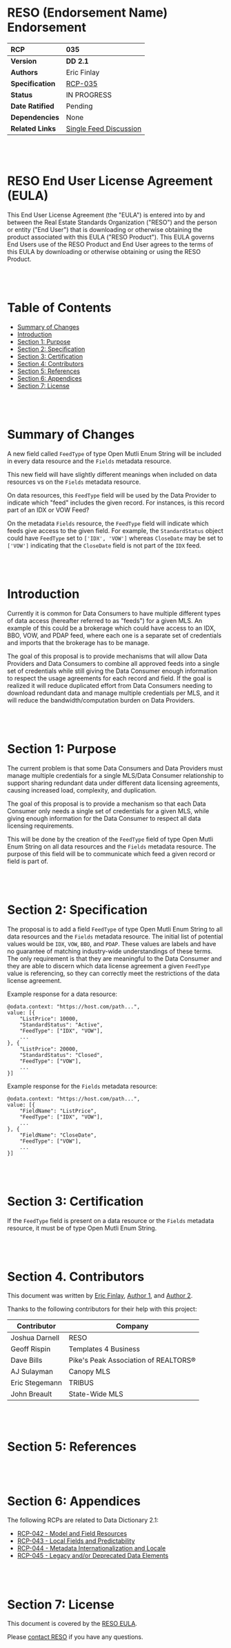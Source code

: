 # RESO (Endorsement Name) Endorsement

| **RCP** | 035 |
| :--- | :--- |
| **Version** | **DD 2.1** |
| **Authors** | Eric Finlay |
| **Specification** | [RCP-035](https://github.com/RESOStandards/transport/issues/96) |
| **Status** | IN PROGRESS |
| **Date Ratified** | Pending |
| **Dependencies** | None |
| **Related Links** | [Single Feed Discussion](https://github.com/RESOStandards/transport/discussions/71)|


<br /><br />

# RESO End User License Agreement (EULA)

This End User License Agreement (the "EULA") is entered into by and between the Real Estate Standards Organization ("RESO") and the person or entity ("End User") that is downloading or otherwise obtaining the product associated with this EULA ("RESO Product"). This EULA governs End Users use of the RESO Product and End User agrees to the terms of this EULA by downloading or otherwise obtaining or using the RESO Product.

<br /><br />

# Table of Contents
- [Summary of Changes](#summary-of-changes)
- [Introduction](#introduction)
- [Section 1: Purpose](#section-1-purpose)
- [Section 2: Specification](#section-2-specification)
- [Section 3: Certification](#section-3-certification)
- [Section 4: Contributors](#section-4-contributors)
- [Section 5: References](#section-5-references)
- [Section 6: Appendices](#section-6-appendices)
- [Section 7: License](#section-7-license)

<br /><br />

# Summary of Changes

A new field called `FeedType` of type Open Mutli Enum String will be included in every data resource and the `Fields` metadata resource.

This new field will have slightly different meanings when included on data resources vs on the `Fields` metadata resource.

On data resources, this `FeedType` field will be used by the Data Provider to indicate which "feed" includes the given record. For instances, is this record part of an IDX or VOW Feed?

On the metadata `Fields` resource, the `FeedType` field will indicate which feeds give access to the given field. For example, the `StandardStatus` object could have `FeedType` set to `['IDX', 'VOW']` whereas `CloseDate` may be set to `['VOW']` indicating that the `CloseDate` field is not part of the `IDX` feed.

<br /><br />

# Introduction

Currently it is common for Data Consumers to have multiple different types of data access (hereafter referred to as "feeds") for a given MLS. An example of this could be a brokerage which could have access to an IDX, BBO, VOW, and PDAP feed, where each one is a separate set of credentials and imports that the brokerage has to be manage.

The goal of this proposal is to provide mechanisms that will allow Data Providers and Data Consumers to combine all approved feeds into a single set of credentials while still giving the Data Consumer enough information to respect the usage agreements for each record and field. If the goal is realized it will reduce duplicated effort from Data Consumers needing to download redundant data and manage multiple credentials per MLS, and it will reduce the bandwidth/computation burden on Data Providers.

<br /><br />

# Section 1: Purpose
The current problem is that some Data Consumers and Data Providers must manage multiple credentials for a single MLS/Data Consumer relationship to support sharing redundant data under different data licensing agreements, causing increased load, complexity, and duplication.

The goal of this proposal is to provide a mechanism so that each Data Consumer only needs a single set of credentials for a given MLS, while giving enough information for the Data Consumer to respect all data licensing requirements.

This will be done by the creation of the `FeedType` field of type Open Mutli Enum String on all data resources and the `Fields` metadata resource. The purpose of this field will be to communicate which feed a given record or field is part of.

<br /><br />

# Section 2: Specification

The proposal is to add a field `FeedType` of type Open Mutli Enum String to all data resources and the `Fields` metadata resource. The initial list of potential values would be `IDX`, `VOW`, `BBO`, and `PDAP`. These values are labels and have no guarantee of matching industry-wide understandings of these terms. The only requirement is that they are meaningful to the Data Consumer and they are able to discern which data license agreement a given `FeedType` value is referencing, so they can correctly meet the restrictions of the data license agreement.

Example response for a data resource:

```
@odata.context: "https://host.com/path...",
value: [{
    "ListPrice": 10000,
    "StandardStatus": "Active",
    "FeedType": ["IDX", "VOW"],
    ...
}, {
    "ListPrice": 20000,
    "StandardStatus": "Closed",
    "FeedType": ["VOW"],
    ...
}]
```

Example response for the `Fields` metadata resource:

```
@odata.context: "https://host.com/path...",
value: [{
    "FieldName": "ListPrice",
    "FeedType": ["IDX", "VOW"],
    ...
}, {
    "FieldName": "CloseDate",
    "FeedType": ["VOW"],
    ...
}]
```

<br /><br />

# Section 3: Certification

If the `FeedType` field is present on a data resource or the `Fields` metadata resource, it must be of type Open Mutli Enum String.

<br /><br />

# Section 4. Contributors
This document was written by [Eric Finlay](ericfi@zillowgroup.com), [Author 1](mailto:author1@company.org), and [Author 2](mailto:author2@company.org).

Thanks to the following contributors for their help with this project:

| Contributor | Company |
| --- | --- |
| Joshua Darnell | RESO |
| Geoff Rispin | Templates 4 Business |
| Dave Bills | Pike's Peak Association of REALTORS® |
| AJ Sulayman | Canopy MLS |
| Eric Stegemann | TRIBUS |
| John Breault | State-Wide MLS |

<br /><br />

# Section 5: References

<br /><br />

# Section 6: Appendices

The following RCPs are related to Data Dictionary 2.1:
* [RCP-042 - Model and Field Resources](https://github.com/RESOStandards/transport/issues/76)
* [RCP-043 - Local Fields and Predictability](https://github.com/RESOStandards/transport/issues/77)
* [RCP-044 - Metadata Internationalization and Locale](https://github.com/RESOStandards/transport/issues/67)
* [RCP-045 - Legacy and/or Deprecated Data Elements](https://github.com/RESOStandards/transport/pull/104)

<br /><br />

# Section 7: License
This document is covered by the [RESO EULA](https://www.reso.org/eula/).

Please [contact RESO](mailto:info@reso.org) if you have any questions.
